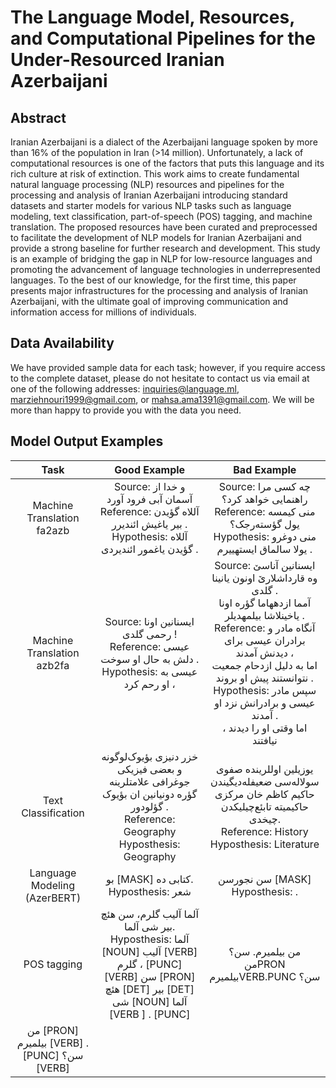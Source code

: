 # The Language Model, Resources, and Computational Pipelines for the Under-Resourced Iranian Azerbaijani

## Abstract
Iranian Azerbaijani is a dialect of the Azerbaijani language spoken by more than 16% of the population in Iran (>14 million). Unfortunately, a lack of computational resources is one of the factors that puts this language and its rich culture at risk of extinction. This work aims to create fundamental natural language processing (NLP) resources and pipelines for the processing and analysis of Iranian Azerbaijani introducing standard datasets and starter models for various NLP tasks such as language modeling, text classification, part-of-speech (POS) tagging, and machine translation. The proposed resources have been curated and preprocessed to facilitate the development of NLP models for Iranian Azerbaijani and provide a strong baseline for further research and development. This study is an example of bridging the gap in NLP for low-resource languages and promoting the advancement of language technologies in underrepresented languages. To the best of our knowledge, for the first time, this paper presents major infrastructures for the processing and analysis of Iranian Azerbaijani, with the ultimate goal of improving communication and information access for millions of individuals. 

## Data Availability
We have provided sample data for each task; however, if you require access to the complete dataset, please do not hesitate to contact us via email at one of the following addresses: inquiries@language.ml, marziehnouri1999@gmail.com, or mahsa.ama1391@gmail.com. We will be more than happy to provide you with the data you need.

## Model Output Examples

|            Task            |                                                               Good Example                                                              |                                                                                                                                                          Bad Example                                                                                                                                                          |
|:--------------------------:|:---------------------------------------------------------------------------------------------------------------------------------------:|:-----------------------------------------------------------------------------------------------------------------------------------------------------------------------------------------------------------------------------------------------------------------------------------------------------------------------------:|
| Machine Translation fa2azb | Source: و خدا از آسمان آبی فرود آورد <br>Reference: آللاه گؤیدن بیر یاغیش ائندیرر .<br>Hypothesis: آللاه گؤیدن یاغمور ائندیردی . |                                                                                             Source: چه کسی مرا راهنمایی خواهد کرد؟<br>Reference: منی کیمسه یول گؤسته‌رجک؟<br>Hypothesis: منی دوغرو یولا سالماق ایستهییرم .                                                                                             |
| Machine Translation azb2fa |          Source: ایسنانین اونا رحمی گلدی !<br>Reference: عیسی دلش به حال او سوخت .<br>Hypothesis: عیسی به او رحم کرد ،          | Source: ایسنانین آناسێ وه قارداشلارێ اونون یانینا گلدی .<br> آمما ازدههاما گؤره اونا یاخینلاشا بیلمهدیلر .<br>Reference: آنگاه مادر و برادران عیسی برای دیدنش آمدند ، <br>اما به دلیل ازدحام جمعیت نتوانستند پیش او بروند .<br>Hypothesis: سپس مادر عیسی و برادرانش نزد او آمدند . <br>اما وقتی او را دیدند ، نیافتند |
| Text Classification |خزر دنیزی بؤیوک‌لوگونه و بعضی فیزیکی جوغرافی علامتلرینه گؤره دونیانین ان بؤیوک گؤلودور . <br> Reference: Geography <br> Hyposthesis: Geography | یوزیلین اوللرینده صفوی سولاله‌سی ضعیفله‌دیگیندن حاکیم کاظم خان مرکزی حاکیمیته تابئع‌چیلیکدن چیخدی. <br> Reference: History <br> Hyposthesis: Literature|
|Language Modeling (AzerBERT)|بو [MASK] کتابی ده. <br> Hyposthesis: شعر|سن نجورسن [MASK] <br> Hyposthesis: .|
|POS tagging|آلما آلیب گلرم، سن هئچ بیر شی آلما.‎‎ <br> Hyposthesis: آلما [NOUN] آلیب [VERB] گلرم ، [PUNC] [VERB] سن [PRON] هئچ [DET] بیر [DET] شی [NOUN] آلما [VERB ] . [PUNC]|من بیلمیرم. سن؟<br>منPRON بیلمیرمVERB.PUNC سن؟
من [PRON] بیلمیرم [VERB] . [PUNC] سن؟ [VERB]|
